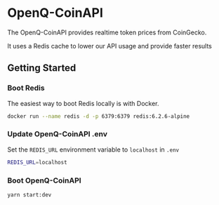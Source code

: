 # OpenQ-CoinAPI

The OpenQ-CoinAPI provides realtime token prices from CoinGecko.

It uses a Redis cache to lower our API usage and provide faster results

## Getting Started

### Boot Redis
 
The easiest way to boot Redis locally is with Docker.

```bash
docker run --name redis -d -p 6379:6379 redis:6.2.6-alpine
```

### Update OpenQ-CoinAPI .env

Set the `REDIS_URL` environment variable to `localhost` in `.env`

```bash
REDIS_URL=localhost
```

### Boot OpenQ-CoinAPI

```bash
yarn start:dev
```